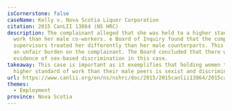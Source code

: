 ```yaml
---
isCornerstone: false
caseName: Kelly v. Nova Scotia Liquor Corporation
citation: 2015 CanLII 13864 (NS HRC)
description: The complainant alleged that she was held to a higher standard at
  work than her male co-workers. e Board of Inquiry found that the complainant's
  supervisors treated her differently than her male counterparts. This imposed
  an unfair burden on the complainant. The Board concluded that there was
  evidence of sex-based discrimination in this case.
takeaway: This case is important as it exemplifies that holding women to a
  higher standard of work than their male peers is sexist and discriminatory.
url: https://www.canlii.org/en/ns/nshrc/doc/2015/2015canlii13864/2015canlii13864.html?searchUrlHash=AAAAAQAiZ2VuZGVyIGlkZW50aXR5LCBnZW5kZXIgZXhwcmVzc2lvbgAAAAAB&resultIndex=15
themes:
  - Employment
province: Nova Scotia
---
```

